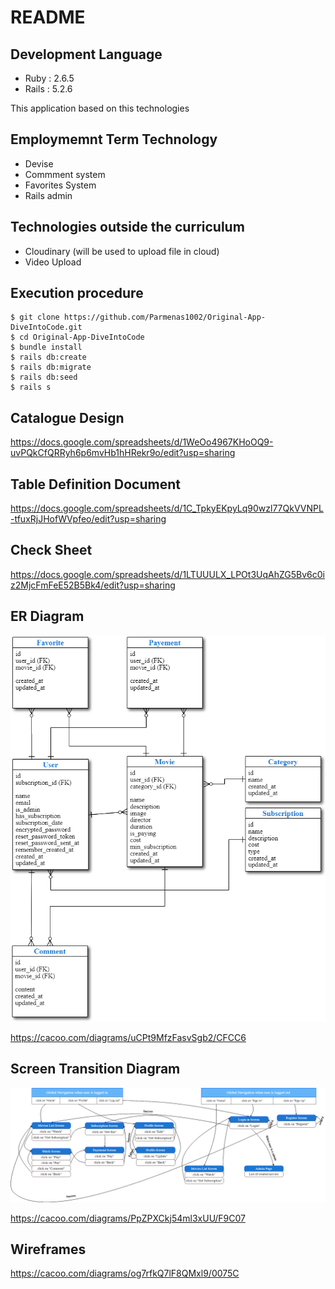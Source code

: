# README

## Development Language
* Ruby : 2.6.5
* Rails : 5.2.6

This application based on this technologies

## Employmemnt Term Technology

* Devise
* Commment system
* Favorites System
* Rails admin

## Technologies outside the curriculum

* Cloudinary (will be used to upload file in cloud)
* Video Upload 

## Execution procedure 

```
$ git clone https://github.com/Parmenas1002/Original-App-DiveIntoCode.git
$ cd Original-App-DiveIntoCode
$ bundle install
$ rails db:create
$ rails db:migrate
$ rails db:seed
$ rails s

```

## Catalogue Design 

https://docs.google.com/spreadsheets/d/1WeOo4967KHoOQ9-uvPQkCfQRRyh6p6mvHb1hHRekr9o/edit?usp=sharing

## Table Definition Document

https://docs.google.com/spreadsheets/d/1C_TpkyEKpyLq90wzl77QkVVNPL-tfuxRjJHofWVpfeo/edit?usp=sharing

## Check Sheet 

https://docs.google.com/spreadsheets/d/1LTUUULX_LPOt3UqAhZG5Bv6c0iz2MjcFmFeE52B5Bk4/edit?usp=sharing

## ER Diagram

![ERDIAGRAM](public/ERDiagramm.png)

https://cacoo.com/diagrams/uCPt9MfzFasvSgb2/CFCC6

## Screen Transition Diagram

![TRANSITION SCREEN DIAGRAM](public/transScreen.png)

https://cacoo.com/diagrams/PpZPXCkj54ml3xUU/F9C07

## Wireframes

https://cacoo.com/diagrams/og7rfkQ7lF8QMxl9/0075C